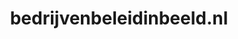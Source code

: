 ---
layout: post
title:  "bedrijvenbeleidinbeeld.nl"
internal_url:  "/dutchgov/bedrijvenbeleidinbeeld.nl.html"
subdomains_count: 5
all_subdomains_count: 11
urls_count: 4
ssl_rank: 100
http_rank: 70
url_link: /data/bedrijvenbeleidinbeeld.nl/urls.txt
all_subdomains_link: /data/bedrijvenbeleidinbeeld.nl/all_subdomains.txt
subdomains_link: /data/bedrijvenbeleidinbeeld.nl/subdomains.txt
categories: dutchgov
---